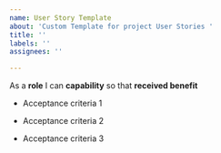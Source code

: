 ```yaml
---
name: User Story Template
about: 'Custom Template for project User Stories '
title: ''
labels: ''
assignees: ''

---
```


As a **role** I can **capability** so that **received benefit**

 - Acceptance criteria 1

- Acceptance criteria 2

- Acceptance criteria 3

